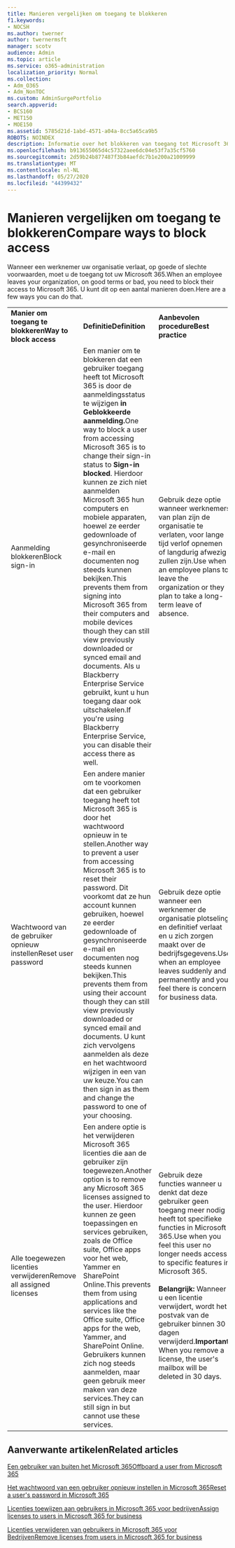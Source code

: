```yaml
---
title: Manieren vergelijken om toegang te blokkeren
f1.keywords:
- NOCSH
ms.author: twerner
author: twernermsft
manager: scotv
audience: Admin
ms.topic: article
ms.service: o365-administration
localization_priority: Normal
ms.collection:
- Adm_O365
- Adm_NonTOC
ms.custom: AdminSurgePortfolio
search.appverid:
- BCS160
- MET150
- MOE150
ms.assetid: 5785d21d-1abd-4571-a04a-8cc5a65ca9b5
ROBOTS: NOINDEX
description: Informatie over het blokkeren van toegang tot Microsoft 365 wanneer een werknemer uw organisatie verlaat.
ms.openlocfilehash: b913655065d4c57322aee6dc04e53f7a35cf5760
ms.sourcegitcommit: 2d59b24b877487f3b84aefdc7b1e200a21009999
ms.translationtype: MT
ms.contentlocale: nl-NL
ms.lasthandoff: 05/27/2020
ms.locfileid: "44399432"
---
```

# <a name="compare-ways-to-block-access"></a><span data-ttu-id="5016c-103">Manieren vergelijken om toegang te blokkeren</span><span class="sxs-lookup"><span data-stu-id="5016c-103">Compare ways to block access</span></span>

<span data-ttu-id="5016c-104">Wanneer een werknemer uw organisatie verlaat, op goede of slechte voorwaarden, moet u de toegang tot uw Microsoft 365.</span><span class="sxs-lookup"><span data-stu-id="5016c-104">When an employee leaves your organization, on good terms or bad, you need to block their access to Microsoft 365.</span></span> <span data-ttu-id="5016c-105">U kunt dit op een aantal manieren doen.</span><span class="sxs-lookup"><span data-stu-id="5016c-105">Here are a few ways you can do that.</span></span>
  
||||
|:-----|:-----|:-----|
|<span data-ttu-id="5016c-106">**Manier om toegang te blokkeren**</span><span class="sxs-lookup"><span data-stu-id="5016c-106">**Way to block access**</span></span> <br/> |<span data-ttu-id="5016c-107">**Definitie**</span><span class="sxs-lookup"><span data-stu-id="5016c-107">**Definition**</span></span> <br/> |<span data-ttu-id="5016c-108">**Aanbevolen procedure**</span><span class="sxs-lookup"><span data-stu-id="5016c-108">**Best practice**</span></span> <br/> |
|<span data-ttu-id="5016c-109">Aanmelding blokkeren</span><span class="sxs-lookup"><span data-stu-id="5016c-109">Block sign-in</span></span>  <br/> |<span data-ttu-id="5016c-110">Een manier om te blokkeren dat een gebruiker toegang heeft tot Microsoft 365 is door de aanmeldingsstatus te wijzigen **in Geblokkeerde aanmelding.**</span><span class="sxs-lookup"><span data-stu-id="5016c-110">One way to block a user from accessing Microsoft 365 is to change their sign-in status to **Sign-in blocked**.</span></span> <span data-ttu-id="5016c-111">Hierdoor kunnen ze zich niet aanmelden Microsoft 365 hun computers en mobiele apparaten, hoewel ze eerder gedownloade of gesynchroniseerde e-mail en documenten nog steeds kunnen bekijken.</span><span class="sxs-lookup"><span data-stu-id="5016c-111">This prevents them from signing into Microsoft 365 from their computers and mobile devices though they can still view previously downloaded or synced email and documents.</span></span> <span data-ttu-id="5016c-112">Als u Blackberry Enterprise Service gebruikt, kunt u hun toegang daar ook uitschakelen.</span><span class="sxs-lookup"><span data-stu-id="5016c-112">If you're using Blackberry Enterprise Service, you can disable their access there as well.</span></span>  <br/> |<span data-ttu-id="5016c-113">Gebruik deze optie wanneer werknemers van plan zijn de organisatie te verlaten, voor lange tijd verlof opnemen of langdurig afwezig zullen zijn.</span><span class="sxs-lookup"><span data-stu-id="5016c-113">Use when an employee plans to leave the organization or they plan to take a long-term leave of absence.</span></span>  <br/> |
|<span data-ttu-id="5016c-114">Wachtwoord van de gebruiker opnieuw instellen</span><span class="sxs-lookup"><span data-stu-id="5016c-114">Reset user password</span></span>  <br/> |<span data-ttu-id="5016c-115">Een andere manier om te voorkomen dat een gebruiker toegang heeft tot Microsoft 365 is door het wachtwoord opnieuw in te stellen.</span><span class="sxs-lookup"><span data-stu-id="5016c-115">Another way to prevent a user from accessing Microsoft 365 is to reset their password.</span></span> <span data-ttu-id="5016c-116">Dit voorkomt dat ze hun account kunnen gebruiken, hoewel ze eerder gedownloade of gesynchroniseerde e-mail en documenten nog steeds kunnen bekijken.</span><span class="sxs-lookup"><span data-stu-id="5016c-116">This prevents them from using their account though they can still view previously downloaded or synced email and documents.</span></span> <span data-ttu-id="5016c-117">U kunt zich vervolgens aanmelden als deze en het wachtwoord wijzigen in een van uw keuze.</span><span class="sxs-lookup"><span data-stu-id="5016c-117">You can then sign in as them and change the password to one of your choosing.</span></span>  <br/> |<span data-ttu-id="5016c-118">Gebruik deze optie wanneer een werknemer de organisatie plotseling en definitief verlaat en u zich zorgen maakt over de bedrijfsgegevens.</span><span class="sxs-lookup"><span data-stu-id="5016c-118">Use when an employee leaves suddenly and permanently and you feel there is concern for business data.</span></span>  <br/> |
|<span data-ttu-id="5016c-119">Alle toegewezen licenties verwijderen</span><span class="sxs-lookup"><span data-stu-id="5016c-119">Remove all assigned licenses</span></span>  <br/> |<span data-ttu-id="5016c-120">Een andere optie is het verwijderen Microsoft 365 licenties die aan de gebruiker zijn toegewezen.</span><span class="sxs-lookup"><span data-stu-id="5016c-120">Another option is to remove any Microsoft 365 licenses assigned to the user.</span></span> <span data-ttu-id="5016c-121">Hierdoor kunnen ze geen toepassingen en services gebruiken, zoals de Office suite, Office apps voor het web, Yammer en SharePoint Online.</span><span class="sxs-lookup"><span data-stu-id="5016c-121">This prevents them from using applications and services like the Office suite, Office apps for the web, Yammer, and SharePoint Online.</span></span> <span data-ttu-id="5016c-122">Gebruikers kunnen zich nog steeds aanmelden, maar geen gebruik meer maken van deze services.</span><span class="sxs-lookup"><span data-stu-id="5016c-122">They can still sign in but cannot use these services.</span></span>  <br/> |<span data-ttu-id="5016c-123">Gebruik deze functies wanneer u denkt dat deze gebruiker geen toegang meer nodig heeft tot specifieke functies in Microsoft 365.</span><span class="sxs-lookup"><span data-stu-id="5016c-123">Use when you feel this user no longer needs access to specific features in Microsoft 365.</span></span>  <br/> <br> <span data-ttu-id="5016c-124">**Belangrijk:** Wanneer u een licentie verwijdert, wordt het postvak van de gebruiker binnen 30 dagen verwijderd.</span><span class="sxs-lookup"><span data-stu-id="5016c-124">**Important:** When you remove a license, the user's mailbox will be deleted in 30 days.</span></span>
   
## <a name="related-articles"></a><span data-ttu-id="5016c-125">Aanverwante artikelen</span><span class="sxs-lookup"><span data-stu-id="5016c-125">Related articles</span></span>

[<span data-ttu-id="5016c-126">Een gebruiker van buiten het Microsoft 365</span><span class="sxs-lookup"><span data-stu-id="5016c-126">Offboard a user from Microsoft 365</span></span>](../add-users/remove-former-employee.md)
    
[<span data-ttu-id="5016c-127">Het wachtwoord van een gebruiker opnieuw instellen in Microsoft 365</span><span class="sxs-lookup"><span data-stu-id="5016c-127">Reset a user's password in Microsoft 365</span></span>](../add-users/reset-passwords.md)
    
[<span data-ttu-id="5016c-128">Licenties toewijzen aan gebruikers in Microsoft 365 voor bedrijven</span><span class="sxs-lookup"><span data-stu-id="5016c-128">Assign licenses to users in Microsoft 365 for business</span></span>](../manage/assign-licenses-to-users.md)
    
[<span data-ttu-id="5016c-129">Licenties verwijderen van gebruikers in Microsoft 365 voor Bedrijven</span><span class="sxs-lookup"><span data-stu-id="5016c-129">Remove licenses from users in Microsoft 365 for business</span></span>](../manage/remove-licenses-from-users.md)
    

